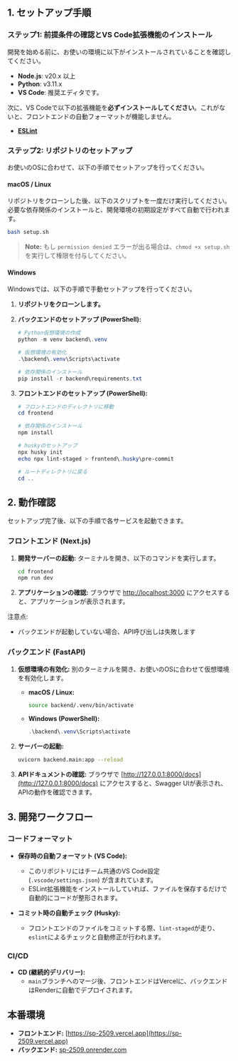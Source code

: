 ## 1. セットアップ手順

### ステップ1: 前提条件の確認とVS Code拡張機能のインストール

開発を始める前に、お使いの環境に以下がインストールされていることを確認してください。

* **Node.js**: v20.x 以上
* **Python**: v3.11.x
* **VS Code**: 推奨エディタです。

次に、VS Codeで以下の拡張機能を**必ずインストールしてください**。これがないと、フロントエンドの自動フォーマットが機能しません。

* **[ESLint](https://marketplace.visualstudio.com/items?itemName=dbaeumer.vscode-eslint)**

### ステップ2: リポジトリのセットアップ

お使いのOSに合わせて、以下の手順でセットアップを行ってください。

#### macOS / Linux

リポジトリをクローンした後、以下のスクリプトを一度だけ実行してください。
必要な依存関係のインストールと、開発環境の初期設定がすべて自動で行われます。

```bash
bash setup.sh
```
> **Note:**
> もし `permission denied` エラーが出る場合は、`chmod +x setup.sh` を実行して権限を付与してください。

#### Windows

Windowsでは、以下の手順で手動セットアップを行ってください。

1.  **リポジトリをクローンします。**

2. **バックエンドのセットアップ (PowerShell):**
    ```powershell
    # Python仮想環境の作成
    python -m venv backend\.venv

    # 仮想環境の有効化
    .\backend\.venv\Scripts\activate

    # 依存関係のインストール
    pip install -r backend\requirements.txt
    ```

3. **フロントエンドのセットアップ (PowerShell):**
    ```powershell
    # フロントエンドのディレクトリに移動
    cd frontend

    # 依存関係のインストール
    npm install

    # huskyのセットアップ
    npx husky init
    echo npx lint-staged > frontend\.husky\pre-commit

    # ルートディレクトリに戻る
    cd ..
    ```

## 2. 動作確認

セットアップ完了後、以下の手順で各サービスを起動できます。

### フロントエンド (Next.js)

1. **開発サーバーの起動:**
    ターミナルを開き、以下のコマンドを実行します。

    ```bash
    cd frontend
    npm run dev
    ```

2. **アプリケーションの確認:**
    ブラウザで [http://localhost:3000](http://localhost:3000) にアクセスすると、アプリケーションが表示されます。

注意点:

* バックエンドが起動していない場合、API呼び出しは失敗します

### バックエンド (FastAPI)

1. **仮想環境の有効化:**
    別のターミナルを開き、お使いのOSに合わせて仮想環境を有効化します。

    * **macOS / Linux:**

        ```bash
        source backend/.venv/bin/activate
        ```

    * **Windows (PowerShell):**

        ```powershell
        .\backend\.venv\Scripts\activate
        ```

2. **サーバーの起動:**

    ```bash
    uvicorn backend.main:app --reload
    ```

3. **APIドキュメントの確認:**
    ブラウザで [http://127.0.0.1:8000/docs](http://127.0.0.1:8000/docs) にアクセスすると、Swagger UIが表示され、APIの動作を確認できます。

## 3. 開発ワークフロー

### コードフォーマット

* **保存時の自動フォーマット (VS Code):**
  * このリポジトリにはチーム共通のVS Code設定 (`.vscode/settings.json`) が含まれています。
  * ESLint拡張機能をインストールしていれば、ファイルを保存するだけで自動的にコードが整形されます。

* **コミット時の自動チェック (Husky):**
  * フロントエンドのファイルをコミットする際、`lint-staged`が走り、`eslint`によるチェックと自動修正が行われます。

### CI/CD

* **CD (継続的デリバリー):**
  * `main`ブランチへのマージ後、フロントエンドはVercelに、バックエンドはRenderに自動でデプロイされます。

## 本番環境

* **フロントエンド:** [https://sp-2509.vercel.app](https://sp-2509.vercel.app)
* **バックエンド:** [sp-2509.onrender.com](https://sp2509-backend-fastapi.onrender.com)
